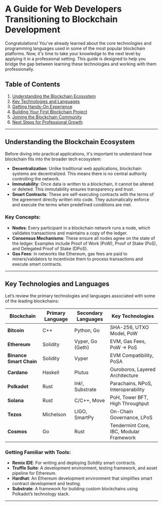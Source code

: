 # A Guide for Web Developers Transitioning to Blockchain Development

Congratulations! You've already learned about the core technologies and programming languages used in some of the most popular blockchain platforms. Now, it's time to take your knowledge to the next level by applying it in a professional setting. This guide is designed to help you bridge the gap between learning these technologies and working with them professionally.

## Table of Contents

1. [Understanding the Blockchain Ecosystem](#understanding-the-blockchain-ecosystem)
2. [Key Technologies and Languages](#key-technologies-and-languages)
3. [Getting Hands-On Experience](#getting-hands-on-experience)
4. [Building Your First Blockchain Project](#building-your-first-blockchain-project)
5. [Joining the Blockchain Community](#joining-the-blockchain-community)
6. [Next Steps for Professional Growth](#next-steps-for-professional-growth)

---

## Understanding the Blockchain Ecosystem

Before diving into practical applications, it's important to understand how blockchain fits into the broader tech ecosystem:

- **Decentralization**: Unlike traditional web applications, blockchain systems are decentralized. This means there is no central authority controlling the network.
- **Immutability**: Once data is written to a blockchain, it cannot be altered or deleted. This immutability ensures transparency and trust.
- **Smart Contracts**: These are self-executing contracts with the terms of the agreement directly written into code. They automatically enforce and execute the terms when predefined conditions are met.

### Key Concepts:

- **Nodes**: Every participant in a blockchain network runs a node, which validates transactions and maintains a copy of the ledger.
- **Consensus Mechanisms**: These ensure all nodes agree on the state of the ledger. Examples include Proof of Work (PoW), Proof of Stake (PoS), and Delegated Proof of Stake (DPoS).
- **Gas Fees**: In networks like Ethereum, gas fees are paid to miners/validators to incentivize them to process transactions and execute smart contracts.

---

## Key Technologies and Languages

Let’s review the primary technologies and languages associated with some of the leading blockchains:

| Blockchain              | Primary Language | Secondary Languages | Key Technologies                        |
| ----------------------- | ---------------- | ------------------- | --------------------------------------- |
| **Bitcoin**             | C++              | Python, Go          | SHA-256, UTXO Model, PoW                |
| **Ethereum**            | Solidity         | Vyper, Go (Geth)    | EVM, Gas Fees, PoW → PoS                |
| **Binance Smart Chain** | Solidity         | Vyper               | EVM Compatibility, PoSA                 |
| **Cardano**             | Haskell          | Plutus              | Ouroboros, Layered Architecture         |
| **Polkadot**            | Rust             | Ink!, Substrate     | Parachains, NPoS, Interoperability      |
| **Solana**              | Rust             | C/C++, Move         | PoH, Tower BFT, High Throughput         |
| **Tezos**               | Michelson        | LIGO, SmartPy       | On-Chain Governance, LPoS               |
| **Cosmos**              | Go               | Rust                | Tendermint Core, IBC, Modular Framework |

### Getting Familiar with Tools:

- **Remix IDE**: For writing and deploying Solidity smart contracts.
- **Truffle Suite**: A development environment, testing framework, and asset pipeline for Ethereum.
- **Hardhat**: An Ethereum development environment that simplifies smart contract development and testing.
- **Substrate**: A framework for building custom blockchains using Polkadot’s technology stack.

---
